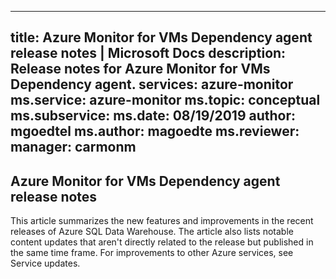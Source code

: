 
---
title: Azure Monitor for VMs Dependency agent release notes | Microsoft Docs
description: Release notes for Azure Monitor for VMs Dependency agent.
services: azure-monitor
ms.service: azure-monitor
ms.topic: conceptual
ms.subservice: 
ms.date: 08/19/2019
author: mgoedtel
ms.author: magoedte
ms.reviewer: 
manager: carmonm
---

## Azure Monitor for VMs Dependency agent release notes

This article summarizes the new features and improvements in the recent releases of Azure SQL Data Warehouse. The article also lists notable content updates that aren't directly related to the release but published in the same time frame. For improvements to other Azure services, see Service updates.